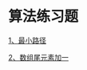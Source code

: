 算法练习题<br>
====
[1、最小路径](https://github.com/aping-fo/leetcode/blob/master/MinPathSum.java)  

[2、数组尾元素加一](https://github.com/aping-fo/leetcode/blob/master/PlusOne.java)  

